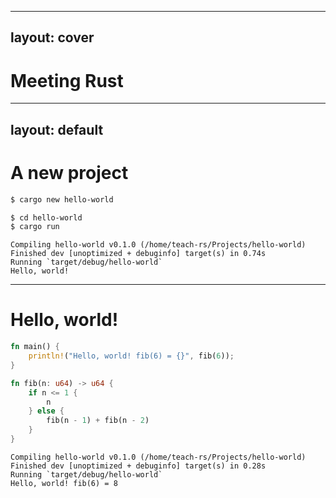 
---
layout: cover
---
# Meeting Rust

---
layout: default
---

# A new project

```bash
$ cargo new hello-world
```

<v-click>

```bash
$ cd hello-world
$ cargo run
```

</v-click>

<v-click>

<div class="no-line-numbers">

```text
Compiling hello-world v0.1.0 (/home/teach-rs/Projects/hello-world)
Finished dev [unoptimized + debuginfo] target(s) in 0.74s
Running `target/debug/hello-world`
Hello, world!
```

</div>

</v-click>


---

# Hello, world!

```rust {all|1-3|2|5-11|6-10|7,9|all}
fn main() {
    println!("Hello, world! fib(6) = {}", fib(6));
}

fn fib(n: u64) -> u64 {
    if n <= 1 {
        n
    } else {
        fib(n - 1) + fib(n - 2)
    }
}
```

<v-click>

<div class="no-line-numbers">

```text
Compiling hello-world v0.1.0 (/home/teach-rs/Projects/hello-world)
Finished dev [unoptimized + debuginfo] target(s) in 0.28s
Running `target/debug/hello-world`
Hello, world! fib(6) = 8
```

</div>

</v-click>

<!--
- `fn main()` is the entrypoint of your program
- `println!` (output something to stdout)
- Note the call syntax `fib(6)` with comma separated parameters
- exclamation mark is a macro (we'll see later)
- `fn` short for function, declare a function
- we see our first types here, we'll see more about them later
- `u64` unsigned integer types, all integers have an explicit size, 64 bits in
this case
- `if-else` is without parenthesis for the expression, but with required braces
for the blocks
- no explicit return keyword (will get back to that)
-->
